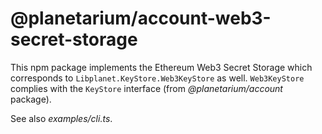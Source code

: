 @planetarium/account-web3-secret-storage
========================================

This npm package implements the Ethereum Web3 Secret Storage which corresponds
to `Libplanet.KeyStore.Web3KeyStore` as well.  `Web3KeyStore` complies with
the `KeyStore` interface (from *@planetarium/account* package).

See also *examples/cli.ts*.
